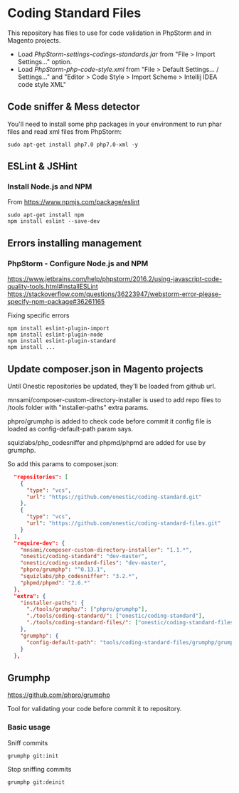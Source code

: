 # Coding Standard Files #
This repository has files to use for code validation in PhpStorm and in Magento projects.
 
* Load _PhpStorm-settings-codings-standards.jar_ from "File > Import Settings..." option.
* Load _PhpStorm-php-code-style.xml_ from "File > Default Settings... / Settings..." and "Editor > Code Style > Import Scheme > Intellij IDEA code style XML"   


## Code sniffer & Mess detector ##
You'll need to install some php packages in your environment to run phar files and read xml files from PhpStorm:
```shell
sudo apt-get install php7.0 php7.0-xml -y
```

## ESLint & JSHint ##

### Install Node.js and NPM ###
From https://www.npmjs.com/package/eslint

```shell
sudo apt-get install npm
npm install eslint --save-dev
```

## Errors installing management ##

### PhpStorm - Configure Node.js and NPM ###
https://www.jetbrains.com/help/phpstorm/2016.2/using-javascript-code-quality-tools.html#installESLint
https://stackoverflow.com/questions/36223947/webstorm-error-please-specify-npm-package#36261165

Fixing specific errors
```shell
npm install eslint-plugin-import
npm install eslint-plugin-node
npm install eslint-plugin-standard
npm install ...
```

## Update composer.json in Magento projects ##

Until Onestic repositories be updated, they'll be loaded from github url.

mnsami/composer-custom-directory-installer is used to add repo files to /tools folder with "installer-paths" extra params.

phpro/grumphp is added to check code before commit it config file is loaded as config-default-path param says.

squizlabs/php_codesniffer and phpmd/phpmd are added for use by grumphp.

So add this params to composer.json:

```json
  "repositories": [
    {
      "type": "vcs",
      "url": "https://github.com/onestic/coding-standard.git"
    },
    {
      "type": "vcs",
      "url": "https://github.com/onestic/coding-standard-files.git"
    }
  ],
  "require-dev": {
    "mnsami/composer-custom-directory-installer": "1.1.*",
    "onestic/coding-standard": "dev-master",
    "onestic/coding-standard-files": "dev-master",
    "phpro/grumphp": "^0.13.1",
    "squizlabs/php_codesniffer": "3.2.*",
    "phpmd/phpmd": "2.6.*"
  },
  "extra": {
    "installer-paths": {
      "./tools/grumphp/": ["phpro/grumphp"],
      "./tools/coding-standard/": ["onestic/coding-standard"],
      "./tools/coding-standard-files/": ["onestic/coding-standard-files"]
    },
    "grumphp": {
      "config-default-path": "tools/coding-standard-files/grumphp/grumphp.yml"
    }
  },
```

## Grumphp ##

https://github.com/phpro/grumphp

Tool for validating your code before commit it to repository.

### Basic usage ###

Sniff commits

```shell
grumphp git:init
```

Stop sniffing commits

```shell
grumphp git:deinit
```
